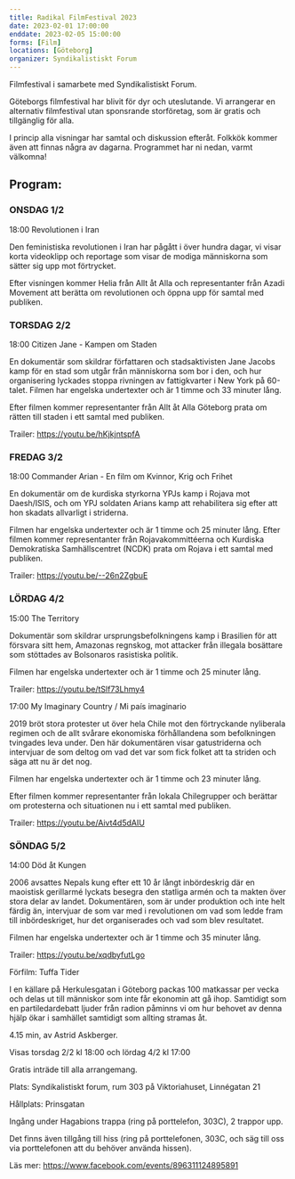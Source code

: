 ```yaml
---
title: Radikal FilmFestival 2023
date: 2023-02-01 17:00:00
enddate: 2023-02-05 15:00:00
forms: [Film]
locations: [Göteborg]
organizer: Syndikalistiskt Forum 
---
```

Filmfestival i samarbete med Syndikalistiskt Forum.

Göteborgs filmfestival har blivit för dyr och uteslutande. Vi arrangerar en alternativ filmfestival utan sponsrande storföretag, som är gratis och tillgänglig för alla. 

I princip alla visningar har samtal och diskussion efteråt. Folkkök kommer även att finnas några av dagarna. Programmet har ni nedan, varmt välkomna!

## Program:
### ONSDAG 1/2 
18:00 Revolutionen i Iran

Den feministiska revolutionen i Iran har pågått i över hundra dagar, vi visar korta videoklipp och reportage som visar de modiga människorna som sätter sig upp mot förtrycket.

Efter visningen kommer Helia från Allt åt Alla och representanter från Azadi Movement att berätta om revolutionen och öppna upp för samtal med publiken.

### TORSDAG 2/2 
18:00 Citizen Jane - Kampen om Staden

En dokumentär som skildrar författaren och stadsaktivisten Jane Jacobs kamp för en stad som utgår från människorna som bor i den, och hur organisering lyckades stoppa rivningen av fattigkvarter i New York på 60-talet.
Filmen har engelska undertexter och är 1 timme och 33 minuter lång.

Efter filmen kommer representanter från Allt åt Alla Göteborg prata om rätten till staden i ett samtal med publiken.

Trailer: https://youtu.be/hKjkjntspfA

### FREDAG 3/2
18:00 Commander Arian - En film om Kvinnor, Krig och Frihet

En dokumentär om de kurdiska styrkorna YPJs kamp i Rojava mot Daesh/ISIS, och om YPJ soldaten Arians kamp att rehabilitera sig efter att hon skadats allvarligt i striderna.

Filmen har engelska undertexter och är 1 timme och 25 minuter lång.
Efter filmen kommer representanter från Rojavakommittéerna och Kurdiska Demokratiska Samhällscentret (NCDK) prata om Rojava i ett samtal med publiken.

Trailer: https://youtu.be/--26n2ZgbuE

### LÖRDAG 4/2
15:00 The Territory

Dokumentär som skildrar ursprungsbefolkningens kamp i Brasilien för att försvara sitt hem, Amazonas regnskog, mot attacker från illegala bosättare som stöttades av Bolsonaros rasistiska politik.

Filmen har engelska undertexter och är 1 timme och 25 minuter lång.

Trailer: https://youtu.be/tSlf73Lhmy4

17:00 My Imaginary Country / Mi país imaginario

2019 bröt stora protester ut över hela Chile mot den förtryckande nyliberala regimen och de allt svårare ekonomiska förhållandena som befolkningen tvingades leva under. Den här dokumentären visar gatustriderna och intervjuar de som deltog om vad det var som fick folket att ta striden och säga att nu är det nog.

Filmen har engelska undertexter och är 1 timme och 23 minuter lång.

Efter filmen kommer representanter från lokala Chilegrupper och berättar om protesterna och situationen nu i ett samtal med publiken.

Trailer: https://youtu.be/Aivt4d5dAIU

### SÖNDAG 5/2
14:00 Död åt Kungen

2006 avsattes Nepals kung efter ett 10 år långt inbördeskrig där en maoistisk gerillarmé lyckats besegra den statliga armén och ta makten över stora delar av landet. Dokumentären, som är under produktion och inte helt färdig än, intervjuar de som var med i revolutionen om vad som ledde fram till inbördeskriget, hur det organiserades och vad som blev resultatet.

Filmen har engelska undertexter och är 1 timme och 35 minuter lång.

Trailer: https://youtu.be/xqdbyfutLgo

Förfilm: Tuffa Tider

I en källare på Herkulesgatan i Göteborg packas 100 matkassar per vecka och delas ut till människor som inte får ekonomin att gå ihop. Samtidigt som en partiledardebatt ljuder från radion påminns vi om hur behovet av denna hjälp ökar i samhället samtidigt som allting stramas åt.

4.15 min, av Astrid Askberger.

Visas torsdag 2/2 kl 18:00 och lördag 4/2 kl 17:00

Gratis inträde till alla arrangemang.

Plats: Syndikalistiskt forum, rum 303 på Viktoriahuset, Linnégatan 21

Hållplats: Prinsgatan

Ingång under Hagabions trappa (ring på porttelefon, 303C), 2 trappor upp.

Det finns även tillgång till hiss (ring på porttelefonen, 303C, och säg till oss via porttelefonen att du behöver använda hissen).

Läs mer: https://www.facebook.com/events/896311124895891
